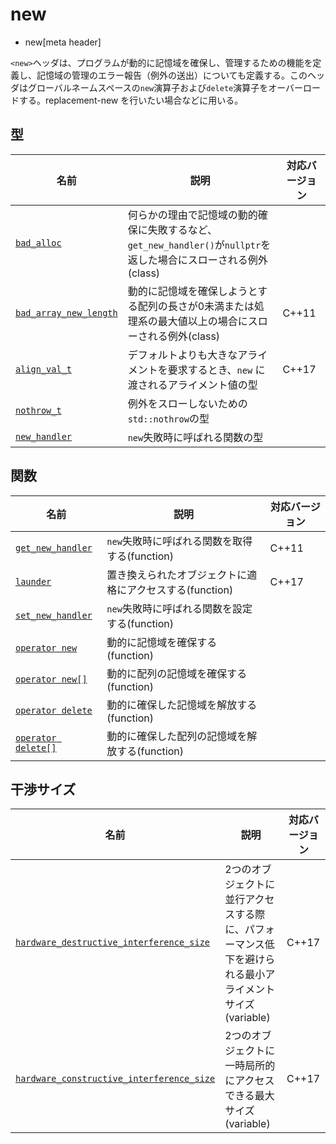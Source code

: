 # new
* new[meta header]

`<new>`ヘッダは、プログラムが動的に記憶域を確保し、管理するための機能を定義し、記憶域の管理のエラー報告（例外の送出）についても定義する。このヘッダはグローバルネームスペースの`new`演算子および`delete`演算子をオーバーロードする。replacement-new を行いたい場合などに用いる。


## 型

| 名前 | 説明 | 対応バージョン |
|-----------------------------------|-------------------------------------------------|-------|
| [`bad_alloc`](new/bad_alloc.md) | 何らかの理由で記憶域の動的確保に失敗するなど、`get_new_handler()`が`nullptr`を返した場合にスローされる例外(class) | |
| [`bad_array_new_length`](new/bad_array_new_length.md) | 動的に記憶域を確保しようとする配列の長さが0未満または処理系の最大値以上の場合にスローされる例外(class) | C++11 |
| [`align_val_t`](new/align_val_t.md) | デフォルトよりも大きなアライメントを要求するとき、`new` に渡されるアライメント値の型 | C++17 |
| [`nothrow_t`](new/nothrow_t.md) | 例外をスローしないための`std::nothrow`の型 | |
| [`new_handler`](new/new_handler.md) | `new`失敗時に呼ばれる関数の型 | |


## 関数

| 名前                                          | 説明                                           | 対応バージョン |
|-----------------------------------------------|------------------------------------------------|----------------|
| [`get_new_handler`](new/get_new_handler.md) | `new`失敗時に呼ばれる関数を取得する(function)  | C++11          |
| [`launder`](new/launder.md)   | 置き換えられたオブジェクトに適格にアクセスする(function) | C++17          |
| [`set_new_handler`](new/set_new_handler.md) | `new`失敗時に呼ばれる関数を設定する(function)  |                |
| [`operator new`](new/op_new.md)             | 動的に記憶域を確保する(function)               |                |
| [`operator new[]`](new/op_new[].md)         | 動的に配列の記憶域を確保する(function)         |                |
| [`operator delete`](new/op_delete.md)       | 動的に確保した記憶域を解放する(function)       |                |
| [`operator delete[]`](new/op_delete[].md)   | 動的に確保した配列の記憶域を解放する(function) |                |


## 干渉サイズ

| 名前 | 説明 | 対応バージョン |
|------|------|----------------|
| [`hardware_destructive_interference_size`](new/hardware_destructive_interference_size.md) | 2つのオブジェクトに並行アクセスする際に、パフォーマンス低下を避けられる最小アライメントサイズ (variable) | C++17 |
| [`hardware_constructive_interference_size`](new/hardware_constructive_interference_size.md) | 2つのオブジェクトに一時局所的にアクセスできる最大サイズ (variable) | C++17 |

